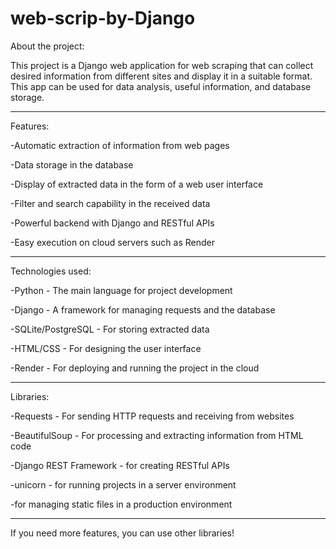 # web-scrip-by-Django

About the project:

  This project is a Django web application for web scraping that can collect desired information from different sites and display it in a suitable format. This app can be used for data analysis, useful information, and database storage.

---

Features:

-Automatic extraction of information from web pages

-Data storage in the database

-Display of extracted data in the form of a web user interface

-Filter and search capability in the received data

-Powerful backend with Django and RESTful APIs

-Easy execution on cloud servers such as Render

---

Technologies used:

-Python - The main language for project development
  
-Django - A framework for managing requests and the database

-SQLite/PostgreSQL - For storing extracted data

-HTML/CSS - For designing the user interface

-Render - For deploying and running the project in the cloud

---

Libraries:

-Requests - For sending HTTP requests and receiving from websites
  
-BeautifulSoup - For processing and extracting information from HTML code

-Django REST Framework - for creating RESTful APIs

-unicorn - for running projects in a server environment

-for managing static files in a production environment

---

If you need more features, you can use other libraries!


